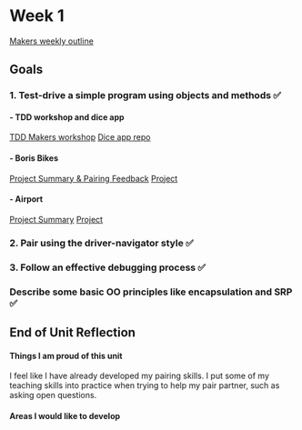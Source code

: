 # Week 1
[Makers weekly outline](https://github.com/makersacademy/course/blob/master/week_outlines.md/)

## Goals

### 1. Test-drive a simple program using objects and methods ✅

#### - TDD workshop and dice app
[TDD Makers workshop](https://github.com/makersacademy/course/blob/master/week_outlines.md/)
[Dice app repo](https://github.com/hannahdesmond/diceapp) 

#### - Boris Bikes
[Project Summary & Pairing Feedback](https://github.com/hannahdesmond/portfolio/blob/main/projects/boris-bikes.md)
[Project](https://github.com/hannahdesmond/boris-bikes) 

#### - Airport
[Project Summary]()
[Project](https://github.com/hannahdesmond/airport_challenge) 

### 2. Pair using the driver-navigator style ✅

### 3. Follow an effective debugging process ✅

### Describe some basic OO principles like encapsulation and SRP ✅


## End of Unit Reflection

#### Things I am proud of this unit
I feel like I have already developed my pairing skills. I put some of my teaching skills into practice when trying to help my pair partner, such as asking open questions. 

#### Areas I would like to develop

